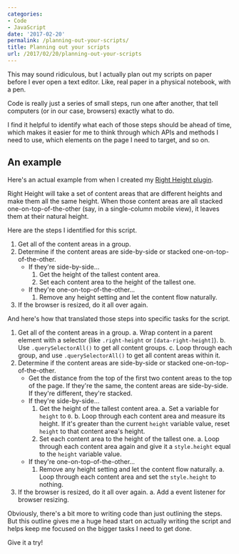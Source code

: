 ```yaml
---
categories:
- Code
- JavaScript
date: '2017-02-20'
permalink: /planning-out-your-scripts/
title: Planning out your scripts
url: /2017/02/20/planning-out-your-scripts
---
```


This may sound ridiculous, but I actually plan out my scripts on paper before I ever open a text editor. Like, real paper in a physical notebook, with a pen.

Code is really just a series of small steps, run one after another, that tell computers (or in our case, browsers) exactly what to do.

I find it helpful to identify what each of those steps should be ahead of time, which makes it easier for me to think through which APIs and methods I need to use, which elements on the page I need to target, and so on.

## An example

Here's an actual example from when I created my [Right Height plugin](https://github.com/cferdinandi/right-height).

Right Height will take a set of content areas that are different heights and make them all the same height. When those content areas are all stacked one-on-top-of-the-other (say, in a single-column mobile view), it leaves them at their natural height.

Here are the steps I identified for this script.

1. Get all of the content areas in a group.
2. Determine if the content areas are side-by-side or stacked one-on-top-of-the-other.
	- If they're side-by-side...
		1. Get the height of the tallest content area.
		2. Set each content area to the height of the tallest one.
	- If they're one-on-top-of-the-other...
		1. Remove any height setting and let the content flow naturally.
3. If the browser is resized, do it all over again.

And here's how that translated those steps into specific tasks for the script.

1. Get all of the content areas in a group.
	a. Wrap content in a parent element with a selector (like `.right-height` or `[data-right-height]`).
	b. Use `.querySelectorAll()` to get all content groups.
	c. Loop through each group, and use `.querySelectorAll()` to get all content areas within it.
2. Determine if the content areas are side-by-side or stacked one-on-top-of-the-other.
	- Get the distance from the top of the first two content areas to the top of the page. If they're the same, the content areas are side-by-side. If they're different, they're stacked.
	- If they're side-by-side...
		1. Get the height of the tallest content area.
			a. Set a variable for `height` to `0`.
			b. Loop through each content area and measure its height. If it's greater than the current `height` variable value, reset `height` to that content area's height.
		2. Set each content area to the height of the tallest one.
			a. Loop through each content area again and give it a `style.height` equal to the `height` variable value.
	- If they're one-on-top-of-the-other...
		1. Remove any height setting and let the content flow naturally.
			a. Loop through each content area and set the `style.height` to nothing.
3. If the browser is resized, do it all over again.
	a. Add a event listener for browser resizing.

Obviously, there's a bit more to writing code than just outlining the steps. But this outline gives me a huge head start on actually writing the script and helps keep me focused on the bigger tasks I need to get done.

Give it a try!